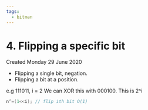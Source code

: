 ```yaml
---
tags:
  - bitman
---
```

# 4. Flipping a specific bit
Created Monday 29 June 2020

* Flipping a single bit, negation.
* Flipping a bit at a position.

e.g 111011, i = 2
We can XOR this with 000100. This is 2^i
```cpp
n^=(1<<i); // flip ith bit O(1)
```
